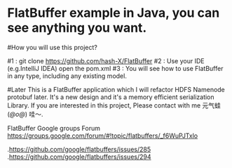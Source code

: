 # FlatBuffer example in Java, you can see anything you want.

#How you will use this project?

#1 : git clone https://github.com/hash-X/FlatBuffer
#2 : Use your IDE (e.g.IntelliJ IDEA) open the pom.xml
#3 : You will see how to use FlatBuffer in any type, including any existing model.

#Later
This is a FlatBuffer application which I will refactor HDFS Namenode protobuf later. It's a new design and it's a memory efficient serialization Library. If you are interested in this project, Please contact with me 元气蛙(*@ο@*) 哇～.

FlatBuffer Google groups Forum
https://groups.google.com/forum/#!topic/flatbuffers/_f6WuPJTxlo

.https://github.com/google/flatbuffers/issues/285
.https://github.com/google/flatbuffers/issues/294
